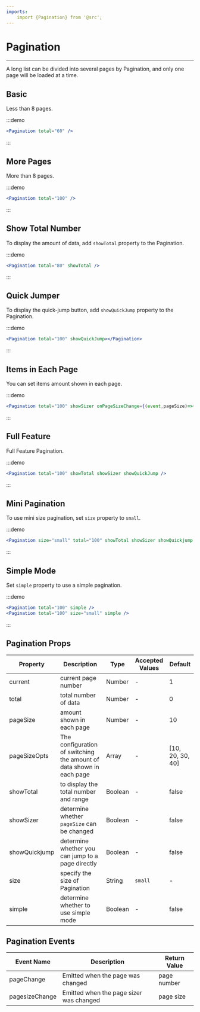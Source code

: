 ```yaml
---
imports:
    import {Pagination} from '@src';
---
```

# Pagination

----

A long list can be divided into several pages by Pagination, and only one page will be loaded at a time.

## Basic

Less than 8 pages.

:::demo
```jsx
<Pagination total="60" />
```
:::

## More Pages

More than 8 pages.

:::demo
```jsx
<Pagination total="100" />
```
:::

## Show Total Number

To display the amount of data, add `showTotal` property to the Pagination.

:::demo
```jsx
<Pagination total="80" showTotal />
```
:::

## Quick Jumper

To display the quick-jump button, add `showQuickJump` property to the Pagination.

:::demo
```jsx
<Pagination total="100" showQuickJump></Pagination>
```
:::

## Items in Each Page

You can set items amount shown in each page.

:::demo
```jsx
<Pagination total="100" showSizer onPageSizeChange={(event,pageSize)=>{console.log('pageSize',pageSize)}}/>
```
:::

## Full Feature

Full Feature Pagination.

:::demo
```jsx
<Pagination total="100" showTotal showSizer showQuickJump />
```
:::

## Mini Pagination

To use mini size pagination, set `size` property to `small`.

:::demo
```jsx
<Pagination size="small" total="100" showTotal showSizer showQuickjump />
```
:::

## Simple Mode

Set `simple` property to use a simple pagination.

:::demo
```jsx
<Pagination total="100" simple />
<Pagination total="100" size="small" simple />
```
:::

## Pagination Props

| Property      | Description          | Type      | Accepted Values                           | Default  |
|---------- |-------------- |---------- |-----------------------------  |-------- |
| current | current page number | Number | - | 1 |
| total | total number of data | Number | - | 0 |
| pageSize | amount shown in each page | Number | - | 10 |
| pageSizeOpts | The configuration of switching the amount of data shown in each page | Array | - | [10, 20, 30, 40] |
| showTotal | to display the total number and range | Boolean | - | false |
| showSizer | determine whether `pageSize` can be changed | Boolean | - | false |
| showQuickjump | determine whether you can jump to a page directly | Boolean | - | false |
| size | specify the size of Pagination | String | `small` | - |
| simple | determine whether to use simple mode | Boolean | - | false |

## Pagination Events

| Event Name      | Description          | Return Value  |
|---------- |-------------- |---------- |
| pageChange | Emitted when the page was changed | page number |
| pagesizeChange | Emitted when the page sizer was changed | page size |

